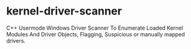 # kernel-driver-scanner
C++ Usermode Windows Driver Scanner To Enumerate Loaded Kernel Modules And Driver Objects, Flagging, Suspicious or manually mapped drivers.

